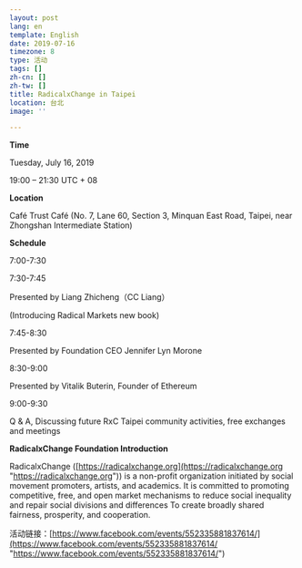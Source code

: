 ```yaml
---
layout: post
lang: en
template: English
date: 2019-07-16
timezone: 8
type: 活动
tags: []
zh-cn: []
zh-tw: []
title: RadicalxChange in Taipei
location: 台北
image: ''

---
```

**Time**

Tuesday, July 16, 2019

19:00 – 21:30 UTC + 08

**Location**

Café Trust Café (No. 7, Lane 60, Section 3, Minquan East Road, Taipei, near Zhongshan Intermediate Station)

**Schedule**

7:00-7:30

7:30-7:45

Presented by Liang Zhicheng（CC Liang）

(Introducing Radical Markets new book)

7:45-8:30

Presented by Foundation CEO Jennifer Lyn Morone

8:30-9:00

Presented by Vitalik Buterin, Founder of Ethereum

9:00-9:30

Q & A, Discussing future RxC Taipei community activities, free exchanges and meetings

**RadicalxChange Foundation Introduction**

RadicalxChange ([https://radicalxchange.org](https://radicalxchange.org "https://radicalxchange.org")) is a non-profit organization initiated by social movement promoters, artists, and academics. It is committed to promoting competitive, free, and open market mechanisms to reduce social inequality and repair social divisions and differences To create broadly shared fairness, prosperity, and cooperation.

活动链接：[https://www.facebook.com/events/552335881837614/](https://www.facebook.com/events/552335881837614/ "https://www.facebook.com/events/552335881837614/")